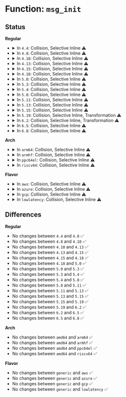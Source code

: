 # Function: <code>msg_init</code>

## Status
<b>Regular</b>
<ul>
<li>
<details>
<summary>In <code>4.4</code>: Collision, Selective Inline ⚠️</summary>

```c
void msg_init(struct uffd_msg *msg);
```

**Collision:** Static-Global Collision

**Inline:** Selective

**Transformation:** False

**Instances:**

```
In fs/userfaultfd.c (ffffffff8125acc5)
Location: fs/userfaultfd.c:145
Inline: True
Inline callers:
  - fs/userfaultfd.c:handle_userfault
```
```
In ipc/msg.c (ffffffff81f97d03)
Location: ipc/msg.c:1067
Inline: False
Direct callers:
  - ipc/util.c:ipc_init
```
**Symbols:**

```
ffffffff81f97d03-ffffffff81f97d66: msg_init (STB_GLOBAL)
```
</details>
</li>
<li>
<details>
<summary>In <code>4.8</code>: Collision, Selective Inline ⚠️</summary>

```c
void msg_init(struct uffd_msg *msg);
```

**Collision:** Static-Global Collision

**Inline:** Selective

**Transformation:** False

**Instances:**

```
In fs/userfaultfd.c (ffffffff81283876)
Location: fs/userfaultfd.c:145
Inline: True
Inline callers:
  - fs/userfaultfd.c:handle_userfault
```
```
In ipc/msg.c (ffffffff81fc2902)
Location: ipc/msg.c:1067
Inline: False
Direct callers:
  - ipc/util.c:ipc_init
```
**Symbols:**

```
ffffffff81fc2902-ffffffff81fc2965: msg_init (STB_GLOBAL)
```
</details>
</li>
<li>
<details>
<summary>In <code>4.10</code>: Collision, Selective Inline ⚠️</summary>

```c
void msg_init(struct uffd_msg *msg);
```

**Collision:** Static-Global Collision

**Inline:** Selective

**Transformation:** False

**Instances:**

```
In fs/userfaultfd.c (ffffffff81297391)
Location: fs/userfaultfd.c:152
Inline: True
Inline callers:
  - fs/userfaultfd.c:handle_userfault
```
```
In ipc/msg.c (ffffffff81fff31c)
Location: ipc/msg.c:1060
Inline: False
Direct callers:
  - ipc/util.c:ipc_init
```
**Symbols:**

```
ffffffff81fff31c-ffffffff81fff37f: msg_init (STB_GLOBAL)
```
</details>
</li>
<li>
<details>
<summary>In <code>4.13</code>: Collision, Selective Inline ⚠️</summary>

```c
void msg_init(struct uffd_msg *msg);
```

**Collision:** Static-Global Collision

**Inline:** Selective

**Transformation:** False

**Instances:**

```
In fs/userfaultfd.c (ffffffff812a5663)
Location: fs/userfaultfd.c:172
Inline: True
Inline callers:
  - fs/userfaultfd.c:userfaultfd_unmap_complete
  - fs/userfaultfd.c:userfaultfd_remove
  - fs/userfaultfd.c:mremap_userfaultfd_complete
  - fs/userfaultfd.c:dup_userfaultfd_complete
  - fs/userfaultfd.c:handle_userfault
```
```
In ipc/msg.c (ffffffff820e25e6)
Location: ipc/msg.c:1061
Inline: False
Direct callers:
  - ipc/util.c:ipc_init
```
**Symbols:**

```
ffffffff820e25e6-ffffffff820e264b: msg_init (STB_GLOBAL)
```
</details>
</li>
<li>
<details>
<summary>In <code>4.15</code>: Collision, Selective Inline ⚠️</summary>

```c
void msg_init(struct uffd_msg *msg);
```

**Collision:** Static-Global Collision

**Inline:** Selective

**Transformation:** False

**Instances:**

```
In fs/userfaultfd.c (ffffffff812c8b73)
Location: fs/userfaultfd.c:169
Inline: True
Inline callers:
  - fs/userfaultfd.c:userfaultfd_unmap_complete
  - fs/userfaultfd.c:userfaultfd_remove
  - fs/userfaultfd.c:mremap_userfaultfd_complete
  - fs/userfaultfd.c:dup_userfaultfd_complete
  - fs/userfaultfd.c:handle_userfault
```
```
In ipc/msg.c (ffffffff826eb27b)
Location: ipc/msg.c:1207
Inline: False
Direct callers:
  - ipc/util.c:ipc_init
```
**Symbols:**

```
ffffffff826eb27b-ffffffff826eb2e6: msg_init (STB_GLOBAL)
```
</details>
</li>
<li>
<details>
<summary>In <code>4.18</code>: Collision, Selective Inline ⚠️</summary>

```c
void msg_init(struct uffd_msg *msg);
```

**Collision:** Static-Global Collision

**Inline:** Selective

**Transformation:** False

**Instances:**

```
In fs/userfaultfd.c (ffffffff812f1e93)
Location: fs/userfaultfd.c:171
Inline: True
Inline callers:
  - fs/userfaultfd.c:userfaultfd_unmap_complete
  - fs/userfaultfd.c:userfaultfd_remove
  - fs/userfaultfd.c:mremap_userfaultfd_complete
  - fs/userfaultfd.c:dup_userfaultfd_complete
  - fs/userfaultfd.c:handle_userfault
```
```
In ipc/msg.c (ffffffff82715774)
Location: ipc/msg.c:1280
Inline: False
Direct callers:
  - ipc/util.c:ipc_init
```
**Symbols:**

```
ffffffff82715774-ffffffff827157df: msg_init (STB_GLOBAL)
```
</details>
</li>
<li>
<details>
<summary>In <code>5.0</code>: Collision, Selective Inline ⚠️</summary>

```c
void msg_init(struct uffd_msg *msg);
```

**Collision:** Static-Global Collision

**Inline:** Selective

**Transformation:** False

**Instances:**

```
In fs/userfaultfd.c (ffffffff81306853)
Location: fs/userfaultfd.c:170
Inline: True
Inline callers:
  - fs/userfaultfd.c:userfaultfd_unmap_complete
  - fs/userfaultfd.c:userfaultfd_remove
  - fs/userfaultfd.c:mremap_userfaultfd_complete
  - fs/userfaultfd.c:dup_userfaultfd_complete
  - fs/userfaultfd.c:handle_userfault
```
```
In ipc/msg.c (ffffffff828ccbe3)
Location: ipc/msg.c:1290
Inline: False
Direct callers:
  - ipc/util.c:ipc_init
```
**Symbols:**

```
ffffffff828ccbe3-ffffffff828ccc48: msg_init (STB_GLOBAL)
```
</details>
</li>
<li>
<details>
<summary>In <code>5.3</code>: Collision, Selective Inline ⚠️</summary>

```c
void msg_init(struct uffd_msg *msg);
```

**Collision:** Static-Global Collision

**Inline:** Selective

**Transformation:** False

**Instances:**

```
In fs/userfaultfd.c (ffffffff81327df3)
Location: fs/userfaultfd.c:180
Inline: True
Inline callers:
  - fs/userfaultfd.c:userfaultfd_unmap_complete
  - fs/userfaultfd.c:userfaultfd_remove
  - fs/userfaultfd.c:mremap_userfaultfd_complete
  - fs/userfaultfd.c:dup_userfaultfd_complete
  - fs/userfaultfd.c:handle_userfault
```
```
In ipc/msg.c (ffffffff828e656d)
Location: ipc/msg.c:1315
Inline: False
Direct callers:
  - ipc/util.c:ipc_init
```
**Symbols:**

```
ffffffff828e656d-ffffffff828e65d2: msg_init (STB_GLOBAL)
```
</details>
</li>
<li>
<details>
<summary>In <code>5.4</code>: Collision, Selective Inline ⚠️</summary>

```c
void msg_init(struct uffd_msg *msg);
```

**Collision:** Static-Global Collision

**Inline:** Selective

**Transformation:** False

**Instances:**

```
In fs/userfaultfd.c (ffffffff8133abd3)
Location: fs/userfaultfd.c:180
Inline: True
Inline callers:
  - fs/userfaultfd.c:userfaultfd_unmap_complete
  - fs/userfaultfd.c:userfaultfd_remove
  - fs/userfaultfd.c:mremap_userfaultfd_complete
  - fs/userfaultfd.c:dup_userfaultfd_complete
  - fs/userfaultfd.c:handle_userfault
```
```
In ipc/msg.c (ffffffff828ef026)
Location: ipc/msg.c:1316
Inline: False
Direct callers:
  - ipc/util.c:ipc_init
```
**Symbols:**

```
ffffffff828ef026-ffffffff828ef08b: msg_init (STB_GLOBAL)
```
</details>
</li>
<li>
<details>
<summary>In <code>5.8</code>: Collision, Selective Inline ⚠️</summary>

```c
void msg_init(struct uffd_msg *msg);
```

**Collision:** Static-Global Collision

**Inline:** Selective

**Transformation:** False

**Instances:**

```
In fs/userfaultfd.c (ffffffff81374cd1)
Location: fs/userfaultfd.c:180
Inline: True
Inline callers:
  - fs/userfaultfd.c:userfaultfd_unmap_complete
  - fs/userfaultfd.c:userfaultfd_remove
  - fs/userfaultfd.c:mremap_userfaultfd_complete
  - fs/userfaultfd.c:dup_userfaultfd_complete
  - fs/userfaultfd.c:handle_userfault
```
```
In ipc/msg.c (ffffffff82d04315)
Location: ipc/msg.c:1347
Inline: False
Direct callers:
  - ipc/util.c:ipc_init
```
**Symbols:**

```
ffffffff82d04315-ffffffff82d0437a: msg_init (STB_GLOBAL)
```
</details>
</li>
<li>
<details>
<summary>In <code>5.11</code>: Collision, Selective Inline ⚠️</summary>

```c
void msg_init(struct uffd_msg *msg);
```

**Collision:** Static-Global Collision

**Inline:** Selective

**Transformation:** False

**Instances:**

```
In fs/userfaultfd.c (ffffffff81382ba1)
Location: fs/userfaultfd.c:180
Inline: True
Inline callers:
  - fs/userfaultfd.c:userfaultfd_unmap_complete
  - fs/userfaultfd.c:userfaultfd_remove
  - fs/userfaultfd.c:mremap_userfaultfd_complete
  - fs/userfaultfd.c:dup_userfaultfd_complete
  - fs/userfaultfd.c:handle_userfault
```
```
In ipc/msg.c (ffffffff82ff16e2)
Location: ipc/msg.c:1347
Inline: False
Direct callers:
  - ipc/util.c:ipc_init
```
**Symbols:**

```
ffffffff82ff16e2-ffffffff82ff1747: msg_init (STB_GLOBAL)
```
</details>
</li>
<li>
<details>
<summary>In <code>5.13</code>: Collision, Selective Inline ⚠️</summary>

```c
void msg_init(struct uffd_msg *msg);
```

**Collision:** Static-Global Collision

**Inline:** Selective

**Transformation:** False

**Instances:**

```
In fs/userfaultfd.c (ffffffff81389c11)
Location: fs/userfaultfd.c:181
Inline: True
Inline callers:
  - fs/userfaultfd.c:userfaultfd_unmap_complete
  - fs/userfaultfd.c:userfaultfd_remove
  - fs/userfaultfd.c:mremap_userfaultfd_complete
  - fs/userfaultfd.c:dup_userfaultfd_complete
  - fs/userfaultfd.c:handle_userfault
```
```
In ipc/msg.c (ffffffff831fbf92)
Location: ipc/msg.c:1349
Inline: False
Direct callers:
  - ipc/util.c:ipc_init
```
**Symbols:**

```
ffffffff831fbf92-ffffffff831fbff7: msg_init (STB_GLOBAL)
```
</details>
</li>
<li>
<details>
<summary>In <code>5.15</code>: Collision, Selective Inline ⚠️</summary>

```c
void msg_init(struct uffd_msg *msg);
```

**Collision:** Static-Global Collision

**Inline:** Selective

**Transformation:** False

**Instances:**

```
In fs/userfaultfd.c (ffffffff813d6ef1)
Location: fs/userfaultfd.c:182
Inline: True
Inline callers:
  - fs/userfaultfd.c:userfaultfd_unmap_complete
  - fs/userfaultfd.c:userfaultfd_remove
  - fs/userfaultfd.c:mremap_userfaultfd_complete
  - fs/userfaultfd.c:dup_userfaultfd_complete
  - fs/userfaultfd.c:handle_userfault
```
```
In ipc/msg.c (ffffffff832e2fe4)
Location: ipc/msg.c:1349
Inline: False
Direct callers:
  - ipc/util.c:ipc_init
```
**Symbols:**

```
ffffffff832e2fe4-ffffffff832e3049: msg_init (STB_GLOBAL)
```
</details>
</li>
<li>
<details>
<summary>In <code>5.19</code>: Collision, Selective Inline, Transformation ⚠️</summary>

```c
void msg_init(struct uffd_msg *msg);
```

**Collision:** Static-Global Collision

**Inline:** Selective

**Transformation:** True

**Instances:**

```
In fs/userfaultfd.c (ffffffff8146088b)
Location: fs/userfaultfd.c:184
Inline: True
Inline callers:
  - fs/userfaultfd.c:userfaultfd_unmap_complete
  - fs/userfaultfd.c:userfaultfd_remove
  - fs/userfaultfd.c:mremap_userfaultfd_complete
  - fs/userfaultfd.c:dup_userfaultfd_complete
  - fs/userfaultfd.c:handle_userfault
```
```
In ipc/msg.c (ffffffff834992ce)
Location: ipc/msg.c:1349
Inline: False
Direct callers:
  - ipc/util.c:ipc_init
```
**Symbols:**

```
ffffffff81e78061-ffffffff81e78071: msg_init.part.0 (STB_LOCAL)
ffffffff834992ce-ffffffff8349933b: msg_init (STB_GLOBAL)
```
</details>
</li>
<li>
<details>
<summary>In <code>6.2</code>: Collision, Selective Inline, Transformation ⚠️</summary>

```c
void msg_init(struct uffd_msg *msg);
```

**Collision:** Static-Global Collision

**Inline:** Selective

**Transformation:** True

**Instances:**

```
In fs/userfaultfd.c (ffffffff814f07ab)
Location: fs/userfaultfd.c:200
Inline: True
Inline callers:
  - fs/userfaultfd.c:userfaultfd_unmap_complete
  - fs/userfaultfd.c:userfaultfd_remove
  - fs/userfaultfd.c:mremap_userfaultfd_complete
  - fs/userfaultfd.c:dup_userfaultfd_complete
  - fs/userfaultfd.c:handle_userfault
```
```
In ipc/msg.c (ffffffff83ecf260)
Location: ipc/msg.c:1369
Inline: False
Direct callers:
  - ipc/util.c:ipc_init
```
**Symbols:**

```
ffffffff814ed370-ffffffff814ed380: msg_init.part.0 (STB_LOCAL)
ffffffff83ecf260-ffffffff83ecf2a4: msg_init (STB_GLOBAL)
```
</details>
</li>
<li>
<details>
<summary>In <code>6.5</code>: Collision, Selective Inline ⚠️</summary>

```c
void msg_init(struct uffd_msg *msg);
```

**Collision:** Static-Global Collision

**Inline:** Selective

**Transformation:** False

**Instances:**

```
In fs/userfaultfd.c (ffffffff8152758b)
Location: fs/userfaultfd.c:230
Inline: True
Inline callers:
  - fs/userfaultfd.c:userfaultfd_unmap_complete
  - fs/userfaultfd.c:userfaultfd_remove
  - fs/userfaultfd.c:mremap_userfaultfd_complete
  - fs/userfaultfd.c:dup_userfaultfd_complete
  - fs/userfaultfd.c:handle_userfault
```
```
In ipc/msg.c (ffffffff836f42d0)
Location: ipc/msg.c:1369
Inline: False
Direct callers:
  - ipc/util.c:ipc_init
```
**Symbols:**

```
ffffffff836f42d0-ffffffff836f4314: msg_init (STB_GLOBAL)
```
</details>
</li>
<li>
<details>
<summary>In <code>6.8</code>: Collision, Selective Inline ⚠️</summary>

```c
void msg_init(struct uffd_msg *msg);
```

**Collision:** Static-Global Collision

**Inline:** Selective

**Transformation:** False

**Instances:**

```
In fs/userfaultfd.c (ffffffff8155c38b)
Location: fs/userfaultfd.c:234
Inline: True
Inline callers:
  - fs/userfaultfd.c:userfaultfd_unmap_complete
  - fs/userfaultfd.c:userfaultfd_remove
  - fs/userfaultfd.c:mremap_userfaultfd_complete
  - fs/userfaultfd.c:dup_userfaultfd_complete
  - fs/userfaultfd.c:handle_userfault
```
```
In ipc/msg.c (ffffffff839274e0)
Location: ipc/msg.c:1369
Inline: False
Direct callers:
  - ipc/util.c:ipc_init
```
**Symbols:**

```
ffffffff839274e0-ffffffff83927524: msg_init (STB_GLOBAL)
```
</details>
</li>
</ul>
<b>Arch</b>
<ul>
<li>
<details>
<summary>In <code>arm64</code>: Collision, Selective Inline ⚠️</summary>

```c
void msg_init(struct uffd_msg *msg);
```

**Collision:** Static-Global Collision

**Inline:** Selective

**Transformation:** False

**Instances:**

```
In fs/userfaultfd.c (ffff8000103f9cc0)
Location: fs/userfaultfd.c:180
Inline: True
Inline callers:
  - fs/userfaultfd.c:userfaultfd_unmap_complete
  - fs/userfaultfd.c:userfaultfd_remove
  - fs/userfaultfd.c:mremap_userfaultfd_complete
  - fs/userfaultfd.c:dup_userfaultfd_complete
  - fs/userfaultfd.c:handle_userfault
```
```
In ipc/msg.c (ffff800011468c74)
Location: ipc/msg.c:1316
Inline: False
Direct callers:
  - ipc/util.c:ipc_init
```
**Symbols:**

```
ffff800011468c74-ffff800011468cdc: msg_init (STB_GLOBAL)
```
</details>
</li>
<li>
<details>
<summary>In <code>armhf</code>: Collision, Selective Inline ⚠️</summary>

```c
void msg_init(struct uffd_msg *msg);
```

**Collision:** Static-Global Collision

**Inline:** Selective

**Transformation:** False

**Instances:**

```
In fs/userfaultfd.c (c05cdb94)
Location: fs/userfaultfd.c:180
Inline: True
Inline callers:
  - fs/userfaultfd.c:userfaultfd_unmap_complete
  - fs/userfaultfd.c:userfaultfd_remove
  - fs/userfaultfd.c:mremap_userfaultfd_complete
  - fs/userfaultfd.c:dup_userfaultfd_complete
  - fs/userfaultfd.c:handle_userfault
```
```
In ipc/msg.c (c1541774)
Location: ipc/msg.c:1316
Inline: False
Direct callers:
  - ipc/util.c:ipc_init
```
**Symbols:**

```
c1541774-c15417e0: msg_init (STB_GLOBAL)
```
</details>
</li>
<li>
<details>
<summary>In <code>ppc64el</code>: Collision, Selective Inline ⚠️</summary>

```c
void msg_init(struct uffd_msg *msg);
```

**Collision:** Static-Global Collision

**Inline:** Selective

**Transformation:** False

**Instances:**

```
In fs/userfaultfd.c (c000000000502510)
Location: fs/userfaultfd.c:180
Inline: True
Inline callers:
  - fs/userfaultfd.c:userfaultfd_unmap_complete
  - fs/userfaultfd.c:userfaultfd_remove
  - fs/userfaultfd.c:mremap_userfaultfd_complete
  - fs/userfaultfd.c:dup_userfaultfd_complete
  - fs/userfaultfd.c:handle_userfault
```
```
In ipc/msg.c (c000000001396ba4)
Location: ipc/msg.c:1316
Inline: False
Direct callers:
  - ipc/util.c:ipc_init
```
**Symbols:**

```
c000000001396ba4-c000000001396c2c: msg_init (STB_GLOBAL)
```
</details>
</li>
<li>
<details>
<summary>In <code>riscv64</code>: Collision, Selective Inline ⚠️</summary>

```c
void msg_init(struct uffd_msg *msg);
```

**Collision:** Static-Global Collision

**Inline:** Selective

**Transformation:** False

**Instances:**

```
In fs/userfaultfd.c (ffffffe0002a8e86)
Location: fs/userfaultfd.c:180
Inline: True
Inline callers:
  - fs/userfaultfd.c:userfaultfd_unmap_complete
  - fs/userfaultfd.c:userfaultfd_remove
  - fs/userfaultfd.c:mremap_userfaultfd_complete
  - fs/userfaultfd.c:dup_userfaultfd_complete
  - fs/userfaultfd.c:handle_userfault
```
```
In ipc/msg.c (ffffffe000023eac)
Location: ipc/msg.c:1316
Inline: False
Direct callers:
  - ipc/util.c:ipc_init
```
**Symbols:**

```
ffffffe000023eac-ffffffe000023f1a: msg_init (STB_GLOBAL)
```
</details>
</li>
</ul>
<b>Flavor</b>
<ul>
<li>
<details>
<summary>In <code>aws</code>: Collision, Selective Inline ⚠️</summary>

```c
void msg_init(struct uffd_msg *msg);
```

**Collision:** Static-Global Collision

**Inline:** Selective

**Transformation:** False

**Instances:**

```
In fs/userfaultfd.c (ffffffff813331b3)
Location: fs/userfaultfd.c:180
Inline: True
Inline callers:
  - fs/userfaultfd.c:userfaultfd_unmap_complete
  - fs/userfaultfd.c:userfaultfd_remove
  - fs/userfaultfd.c:mremap_userfaultfd_complete
  - fs/userfaultfd.c:dup_userfaultfd_complete
  - fs/userfaultfd.c:handle_userfault
```
```
In ipc/msg.c (ffffffff828d7eda)
Location: ipc/msg.c:1316
Inline: False
Direct callers:
  - ipc/util.c:ipc_init
```
**Symbols:**

```
ffffffff828d7eda-ffffffff828d7f3f: msg_init (STB_GLOBAL)
```
</details>
</li>
<li>
<details>
<summary>In <code>azure</code>: Collision, Selective Inline ⚠️</summary>

```c
void msg_init(struct uffd_msg *msg);
```

**Collision:** Static-Global Collision

**Inline:** Selective

**Transformation:** False

**Instances:**

```
In fs/userfaultfd.c (ffffffff81323d03)
Location: fs/userfaultfd.c:180
Inline: True
Inline callers:
  - fs/userfaultfd.c:userfaultfd_unmap_complete
  - fs/userfaultfd.c:userfaultfd_remove
  - fs/userfaultfd.c:mremap_userfaultfd_complete
  - fs/userfaultfd.c:dup_userfaultfd_complete
  - fs/userfaultfd.c:handle_userfault
```
```
In ipc/msg.c (ffffffff828d05f6)
Location: ipc/msg.c:1316
Inline: False
Direct callers:
  - ipc/util.c:ipc_init
```
**Symbols:**

```
ffffffff828d05f6-ffffffff828d065b: msg_init (STB_GLOBAL)
```
</details>
</li>
<li>
<details>
<summary>In <code>gcp</code>: Collision, Selective Inline ⚠️</summary>

```c
void msg_init(struct uffd_msg *msg);
```

**Collision:** Static-Global Collision

**Inline:** Selective

**Transformation:** False

**Instances:**

```
In fs/userfaultfd.c (ffffffff81330c83)
Location: fs/userfaultfd.c:180
Inline: True
Inline callers:
  - fs/userfaultfd.c:userfaultfd_unmap_complete
  - fs/userfaultfd.c:userfaultfd_remove
  - fs/userfaultfd.c:mremap_userfaultfd_complete
  - fs/userfaultfd.c:dup_userfaultfd_complete
  - fs/userfaultfd.c:handle_userfault
```
```
In ipc/msg.c (ffffffff828eac5a)
Location: ipc/msg.c:1316
Inline: False
Direct callers:
  - ipc/util.c:ipc_init
```
**Symbols:**

```
ffffffff828eac5a-ffffffff828eacbf: msg_init (STB_GLOBAL)
```
</details>
</li>
<li>
<details>
<summary>In <code>lowlatency</code>: Collision, Selective Inline ⚠️</summary>

```c
void msg_init(struct uffd_msg *msg);
```

**Collision:** Static-Global Collision

**Inline:** Selective

**Transformation:** False

**Instances:**

```
In fs/userfaultfd.c (ffffffff813435d3)
Location: fs/userfaultfd.c:180
Inline: True
Inline callers:
  - fs/userfaultfd.c:userfaultfd_unmap_complete
  - fs/userfaultfd.c:userfaultfd_remove
  - fs/userfaultfd.c:mremap_userfaultfd_complete
  - fs/userfaultfd.c:dup_userfaultfd_complete
  - fs/userfaultfd.c:handle_userfault
```
```
In ipc/msg.c (ffffffff828f0070)
Location: ipc/msg.c:1316
Inline: False
Direct callers:
  - ipc/util.c:ipc_init
```
**Symbols:**

```
ffffffff828f0070-ffffffff828f00d5: msg_init (STB_GLOBAL)
```
</details>
</li>
</ul>

## Differences
<b>Regular</b>
<ul>
<li>
No changes between <code>4.4</code> and <code>4.8</code> ✅
</li>
<li>
No changes between <code>4.8</code> and <code>4.10</code> ✅
</li>
<li>
No changes between <code>4.10</code> and <code>4.13</code> ✅
</li>
<li>
No changes between <code>4.13</code> and <code>4.15</code> ✅
</li>
<li>
No changes between <code>4.15</code> and <code>4.18</code> ✅
</li>
<li>
No changes between <code>4.18</code> and <code>5.0</code> ✅
</li>
<li>
No changes between <code>5.0</code> and <code>5.3</code> ✅
</li>
<li>
No changes between <code>5.3</code> and <code>5.4</code> ✅
</li>
<li>
No changes between <code>5.4</code> and <code>5.8</code> ✅
</li>
<li>
No changes between <code>5.8</code> and <code>5.11</code> ✅
</li>
<li>
No changes between <code>5.11</code> and <code>5.13</code> ✅
</li>
<li>
No changes between <code>5.13</code> and <code>5.15</code> ✅
</li>
<li>
No changes between <code>5.15</code> and <code>5.19</code> ✅
</li>
<li>
No changes between <code>5.19</code> and <code>6.2</code> ✅
</li>
<li>
No changes between <code>6.2</code> and <code>6.5</code> ✅
</li>
<li>
No changes between <code>6.5</code> and <code>6.8</code> ✅
</li>
</ul>
<b>Arch</b>
<ul>
<li>
No changes between <code>amd64</code> and <code>arm64</code> ✅
</li>
<li>
No changes between <code>amd64</code> and <code>armhf</code> ✅
</li>
<li>
No changes between <code>amd64</code> and <code>ppc64el</code> ✅
</li>
<li>
No changes between <code>amd64</code> and <code>riscv64</code> ✅
</li>
</ul>
<b>Flavor</b>
<ul>
<li>
No changes between <code>generic</code> and <code>aws</code> ✅
</li>
<li>
No changes between <code>generic</code> and <code>azure</code> ✅
</li>
<li>
No changes between <code>generic</code> and <code>gcp</code> ✅
</li>
<li>
No changes between <code>generic</code> and <code>lowlatency</code> ✅
</li>
</ul>
